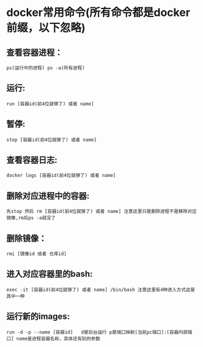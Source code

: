 # docker常用命令(所有命令都是docker前缀，以下忽略)
## 查看容器进程：
`ps(运行中的进程) ps -a(所有进程)`
## 运行: 
`run [容器id(前4位就够了) 或者 name]`

## 暂停: 
`stop [容器id(前4位就够了) 或者 name]`
## 查看容器日志: 
 `docker logs [容器id(前4位就够了) 或者 name]`
## 删除对应进程中的容器: 
`先stop 然后 rm [容器id(前4位就够了) 或者 name] 注意这里只是删除进程不是移除对应镜像,rm后ps -a就没了`
## 删除镜像： 
`rmi [镜像id 或者 仓库id]`
## 进入对应容器里的bash: 
`exec -it [容器id(前4位就够了) 或者 name] /bin/bash 注意这里有4种进入方式这是其中一种`
## 运行新的images: 
`run -d -p --name [容器id]   d是后台运行 p是端口映射[当前pc端口]:[容器内部端口] name是进程容器名称，具体还有别的参数`
